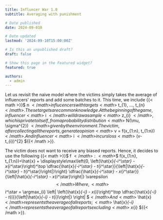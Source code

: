 ```yaml
---
title: Influncer War 1.0
subtitle: Averaging with punishment

# Date published
date: 2024-09-010

# Date updated
lastmod: '2024-09-10T15:00:00Z'

# Is this an unpublished draft?
draft: false

# Show this page in the Featured widget?
featured: true

authors:
  - admin
---
```


Let us revisit the naive model where the victims simply takes the average of influencers' reports and add some batches to it. This time, we include {{< math >}}$ n ${{< /math >}} influcencers with targets {{< math >}}$ t_{1}, ..., t_{n} ${{< /math >}}. These targets are common knowledge. At the beginning of the game, influencer {{< math >}}$ i ${{< /math >}} will draw a sample {{< math >}}$ z_{i} ${{< /math >}}, which is private to itself, from a probability distribution {{< math >}}$ N(\mu, \sigma^{2}) ${{< /math >}} given by the environment. The victim, after collecting all the reports, generate opinion {{< math >}}$ v = f(x_{1:n}, t_{1:n}) ${{< /math >}}. And influencer {{< math >}}$ i ${{< /math >}} incurs loss {{< math >}}$ (v-t_{i})^{2} ${{< /math >}}.

The victim does not want to receive any biased reports. Hence, it decides to use the following {{< math >}}$ f ${{< /math >}}: {{< math >}}$$ f(x_{1:n}, t_{1:n})=\hat{x} + \displaystyle\max\left\{0, \left(\hat{x}_{-i^\star} - x_{i^\star}\right)^\top \dfrac{\hat{x}_{-i^\star} - t_{i^\star}}{\left\|\hat{x}_{-i^\star} - t_{i^\star}\right\|}\right\} \dfrac{\hat{x}_{-i^\star} - x_{i^\star}}{\left\|\hat{x}_{-i^\star} - x_{i^\star}\right\|} \varepsilon $${{< /math >}}
Where, {{< math >}}$$ i^\star = \argmax_{i} \left| \left(\hat{x}_{-i} - x_{i}\right)^\top \dfrac{\hat{x}_{-i} - t_{i}}{\left\|\hat{x}_{-i} - t_{i}\right\|} \right| $${{< /math >}}
And {{< math >}}$ \hat{x} ${{< /math >}} represents the average of all reports; {{< math >}}$ \hat{x}_{-i} ${{< /math >}} represents the average of all reports excluding {{< math >}}$ x_{i} ${{< /math >}}.